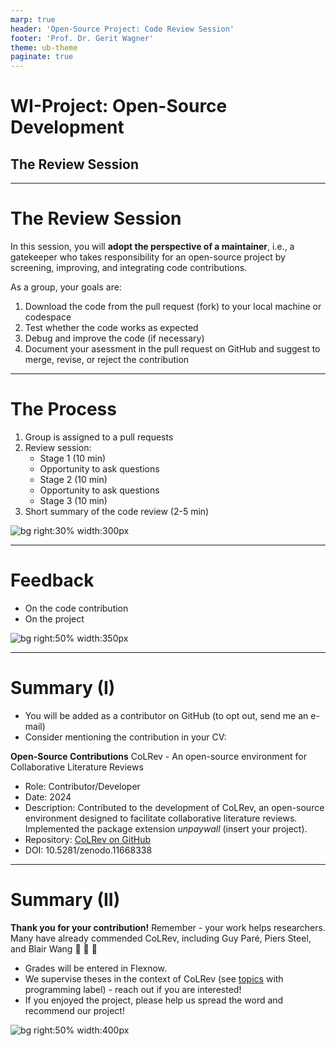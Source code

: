 ```yaml
---
marp: true
header: 'Open-Source Project: Code Review Session'
footer: 'Prof. Dr. Gerit Wagner'
theme: ub-theme
paginate: true
---
```


<!-- _class: centered -->

# WI-Project: Open-Source Development

## The Review Session

---
<!-- paginate: true -->

# The Review Session

In this session, you will **adopt the perspective of a maintainer**, i.e., a gatekeeper who takes responsibility for an open-source project by screening, improving, and integrating code contributions.

As a group, your goals are:

1. Download the code from the pull request (fork) to your local machine or codespace
2. Test whether the code works as expected
3. Debug and improve the code (if necessary)
4. Document your asessment in the pull request on GitHub and suggest to merge, revise, or reject the contribution

<!--
Each group gives a short summary of the contribution. Groups are then assigned to a selected pull request.

Resources: [GitHub Best Practices for Maintainers](https://opensource.guide/best-practices/)
-->

---

# The Process

1. Group is assigned to a pull requests
2. Review session:
    - Stage 1 (10 min)
    - Opportunity to ask questions
    - Stage 2 (10 min)
    - Opportunity to ask questions
    - Stage 3 (10 min)
3. Short summary of the code review (2-5 min)

<!-- 2. Short summary presentation of the code contribution -->

![bg right:30% width:300px](../assets/christina-wocintechchat-com-5UHFPbvBBzY-unsplash.jpg)

---

# Feedback

- On the code contribution
- On the project
<!-- https://digital-work-lab.github.io/handbook/docs/30-teaching/30_processes/30.22.improvements.html#osd-ws2324 -->

![bg right:50% width:350px](../assets/feedback.jpg)

---

# Summary (I)

- You will be added as a contributor on GitHub (to opt out, send me an e-mail)
- Consider mentioning the contribution in your CV:

**Open-Source Contributions**
CoLRev - An open-source environment for Collaborative Literature Reviews

- Role: Contributor/Developer
- Date: 2024
- Description: Contributed to the development of CoLRev, an open-source environment designed to facilitate collaborative literature reviews. Implemented the package extension *unpaywall* (insert your project).
- Repository: [CoLRev on GitHub](https://github.com/CoLRev-Environment/colrev)
- DOI: 10.5281/zenodo.11668338

---

# Summary (II)

**Thank you for your contribution!**
Remember - your work helps researchers. Many have already commended CoLRev, including Guy Paré, Piers Steel, and Blair Wang 🎉 🙌 🎊

- Grades will be entered in Flexnow.
- We supervise theses in the context of CoLRev (see [topics](https://digital-work-lab.github.io/theses/docs/topics.html) with programming label) - reach out if you are interested!
- If you enjoyed the project, please help us spread the word and recommend our project!

![bg right:50% width:400px](../assets/Thank-you.jpg)

<!-- 
---

TEST: [ask a question](https://github.com/digital-work-lab/open-source-project/issues/new)
-->